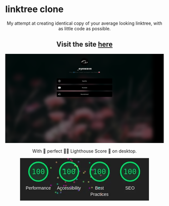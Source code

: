 # linktree clone 

<div align="center">

My attempt at creating identical copy of your average looking linktree, with as little code as possible.

## Visit the site [here](https://eye-wave.github.io/minimal-linktree-clone/)

![site preview](./assets/Screenshot.png)


With 💯 perfect 🗼💡 Lighthouse Score 🎉 on desktop.

![perfect lighthouse score](./assets/Lighthouse.webp)

</div>
